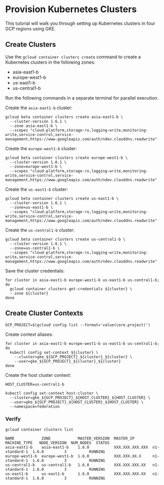 # Provision Kubernetes Clusters

This tutorial will walk you through setting up Kubernetes clusters in four GCP regions using GKE.

## Create Clusters

Use the `gcloud container clusters create` command to create a Kubernetes clusters in the following zones:

* asia-east1-b
* europe-west1-b
* us-east1-b
* us-central1-b 

Run the following commands in a separate terminal for parallel execution.

Create the `asia-east1-b` cluster:

```
gcloud beta container clusters create asia-east1-b \
  --cluster-version 1.6.1 \
  --zone asia-east1-b \
  --scopes "cloud-platform,storage-ro,logging-write,monitoring-write,service-control,service-management,https://www.googleapis.com/auth/ndev.clouddns.readwrite"
```

Create the `europe-west1-b` cluster:

```
gcloud beta container clusters create europe-west1-b \
  --cluster-version 1.6.1 \
  --zone=europe-west1-b \
  --scopes "cloud-platform,storage-ro,logging-write,monitoring-write,service-control,service-management,https://www.googleapis.com/auth/ndev.clouddns.readwrite"
```

Create the `us-east1-b` cluster:

```
gcloud beta container clusters create us-east1-b \
  --cluster-version 1.6.1 \
  --zone=us-east1-b \
  --scopes "cloud-platform,storage-ro,logging-write,monitoring-write,service-control,service-management,https://www.googleapis.com/auth/ndev.clouddns.readwrite"
```

Create the `us-central1-b` cluster:

```
gcloud beta container clusters create us-central1-b \
  --cluster-version 1.6.1 \
  --zone=us-central1-b \
  --scopes "cloud-platform,storage-ro,logging-write,monitoring-write,service-control,service-management,https://www.googleapis.com/auth/ndev.clouddns.readwrite"
```

Save the cluster credentials:

```
for cluster in asia-east1-b europe-west1-b us-east1-b us-central1-b; do
  gcloud container clusters get-credentials ${cluster} \
  --zone ${cluster}
done
```

## Create Cluster Contexts

```
GCP_PROJECT=$(gcloud config list --format='value(core.project)')
```

Create context aliases:

```
for cluster in asia-east1-b europe-west1-b us-east1-b us-central1-b; do
  kubectl config set-context ${cluster} \
    --cluster=gke_${GCP_PROJECT}_${cluster}_${cluster} \
    --user=gke_${GCP_PROJECT}_${cluster}_${cluster}
done
```

Create the host cluster context:

```
HOST_CLUSTER=us-central1-b
```

```
kubectl config set-context host-cluster \
  --cluster=gke_${GCP_PROJECT}_${HOST_CLUSTER}_${HOST_CLUSTER} \
  --user=gke_${GCP_PROJECT}_${HOST_CLUSTER}_${HOST_CLUSTER} \
  --namespace=federation
```


### Verify

```
gcloud container clusters list
```

```
NAME            ZONE            MASTER_VERSION  MASTER_IP        MACHINE_TYPE   NODE_VERSION  NUM_NODES  STATUS
asia-east1-b    asia-east1-b    1.6.0           XXX.XXX.XXX.XXX  n1-standard-1  1.6.0         3          RUNNING
europe-west1-b  europe-west1-b  1.6.0           XXX.XXX.XX.X     n1-standard-1  1.6.0         3          RUNNING
us-central1-b   us-central1-b   1.6.0           XXX.XXX.XXX.XX   n1-standard-1  1.6.0         3          RUNNING
us-east1-b      us-east1-b      1.6.0           XXX.XXX.XXX.XX   n1-standard-1  1.6.0         3          RUNNING
```
